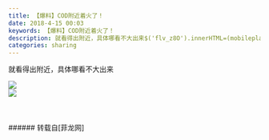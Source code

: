 ```yaml
---
title: 【爆料】COD附近着火了！
date: 2018-4-15 00:03
keywords: 【爆料】COD附近着火了！
description: 就看得出附近，具体哪看不大出来$('flv_z8O').innerHTML=(mobileplayer() ? "<iframe height='375' width='500' src='http://www.youtube.com/embed/1NF23k9haAM' frameborder=0 allowfullscreen></iframe>" : AC_FL_RunContent('width', '500', 'height', '375', 'allowNetworking', 'internal', 'allowScriptAccess', 'never', 'src', 'http://www.youtube.com/v/1NF23k9haAM&hl=zh_CN&fs=1', 'quality', 'high', 'bgcolor', '#ffffff', 'wmode', 'transparent', 'allowfullscreen', 'true'));
categories: sharing
---
```

<td class="t_f" id="postmessage_1255728">

就看得出附近，具体哪看不大出来

<img aid="808047" data-cf-modified-d2b47f770d8d224c86690b0c-="" file="data/attachment/forum/201804/15/000842azhb9b8h7lh8u1q1.jpeg.thumb.jpg" id="aimg_808047" inpost="1" onclick="" onmouseover="" src="http://www.flw.ph/data/attachment/forum/201804/15/000842azhb9b8h7lh8u1q1.jpeg" style="cursor:pointer" zoomfile="data/attachment/forum/201804/15/000842azhb9b8h7lh8u1q1.jpeg"/>


<br/>

<img aid="808048" data-cf-modified-d2b47f770d8d224c86690b0c-="" file="data/attachment/forum/201804/15/000844dttfff65lwfz62cf.jpeg.thumb.jpg" id="aimg_808048" inpost="1" onclick="" onmouseover="" src="http://www.flw.ph/data/attachment/forum/201804/15/000844dttfff65lwfz62cf.jpeg" style="cursor:pointer" zoomfile="data/attachment/forum/201804/15/000844dttfff65lwfz62cf.jpeg"/>


<br/>
<br/>
<span id="flv_z8O"></span><script reload="1" type="d2b47f770d8d224c86690b0c-text/javascript">$('flv_z8O').innerHTML=(mobileplayer() ? "<iframe height='375' width='500' src='http://www.youtube.com/embed/1NF23k9haAM' frameborder=0 allowfullscreen></iframe>" : AC_FL_RunContent('width', '500', 'height', '375', 'allowNetworking', 'internal', 'allowScriptAccess', 'never', 'src', 'http://www.youtube.com/v/1NF23k9haAM&hl=zh_CN&fs=1', 'quality', 'high', 'bgcolor', '#ffffff', 'wmode', 'transparent', 'allowfullscreen', 'true'));</script><br/>
<br/>
</td>
###### 转载自[菲龙网]